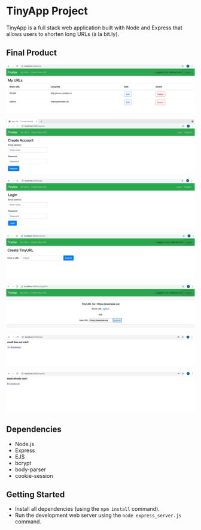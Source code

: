 # TinyApp Project

TinyApp is a full stack web application built with Node and Express that allows users to shorten long URLs (à la bit.ly).

## Final Product

!["url page showing users created urls"](https://github.com/MunaRita/tinyapp/blob/master/docs/urls-page.png)

!["Registration page"](https://github.com/MunaRita/tinyapp/blob/master/docs/register-page.png)

!["Login page"](https://github.com/MunaRita/tinyapp/blob/master/docs/login-page.png)

!["Create new url page"](https://github.com/MunaRita/tinyapp/blob/master/docs/creat%20new%20url.png)

!["Edit url page"](https://github.com/MunaRita/tinyapp/blob/master/docs/Edit%20page.png)

!["Non-registered user tries to sign in"](https://github.com/MunaRita/tinyapp/blob/master/docs/email%20does%20not%20exist%20register.png)

!["Registered user tries to register with email that is already regsitered"](https://github.com/MunaRita/tinyapp/blob/master/docs/email-exist-try-log-in.png)

## Dependencies

- Node.js
- Express
- EJS
- bcrypt
- body-parser
- cookie-session

## Getting Started

- Install all dependencies (using the `npm install` command).
- Run the development web server using the `node express_server.js` command.